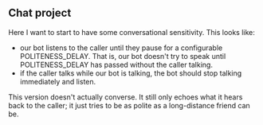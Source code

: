 ## Chat project
Here I want to start to have some conversational sensitivity.  This looks like:
- our bot listens to the caller until they pause for a configurable
  POLITENESS_DELAY.  That is, our bot doesn't try to speak until
  POLITENESS_DELAY has passed without the caller talking.
- if the caller talks while our bot is talking, the bot should stop
  talking immediately and listen.

This version doesn't actually converse.  It still only echoes what it hears back
to the caller; it just tries to be as polite as a long-distance friend can be.
